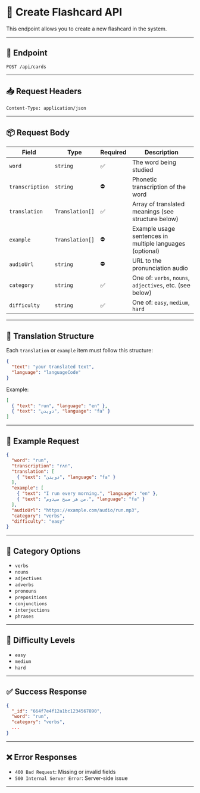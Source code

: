 # 📘 Create Flashcard API

This endpoint allows you to create a new flashcard in the system.

---

## 🔗 Endpoint

```
POST /api/cards
```

---

## 📥 Request Headers

```http
Content-Type: application/json
```

---

## 📦 Request Body

| Field         | Type              | Required | Description                                                 |
|---------------|-------------------|----------|-------------------------------------------------------------|
| `word`        | `string`          | ✅       | The word being studied                                      |
| `transcription` | `string`        | ⛔️       | Phonetic transcription of the word                          |
| `translation` | `Translation[]`   | ✅       | Array of translated meanings (see structure below)          |
| `example`     | `Translation[]`   | ⛔️       | Example usage sentences in multiple languages (optional)    |
| `audioUrl`    | `string`          | ⛔️       | URL to the pronunciation audio                              |
| `category`    | `string`          | ✅       | One of: `verbs`, `nouns`, `adjectives`, etc. (see below)    |
| `difficulty`  | `string`          | ✅       | One of: `easy`, `medium`, `hard`                            |

---

## 🧱 Translation Structure

Each `translation` or `example` item must follow this structure:

```json
{
  "text": "your translated text",
  "language": "languageCode"
}
```

Example:

```json
[
  { "text": "run", "language": "en" },
  { "text": "دویدن", "language": "fa" }
]
```

---

## 🎯 Example Request

```json
{
  "word": "run",
  "transcription": "rʌn",
  "translation": [
    { "text": "دویدن", "language": "fa" }
  ],
  "example": [
    { "text": "I run every morning.", "language": "en" },
    { "text": "من هر صبح می‌دوم.", "language": "fa" }
  ],
  "audioUrl": "https://example.com/audio/run.mp3",
  "category": "verbs",
  "difficulty": "easy"
}
```

---

## 📌 Category Options

- `verbs`
- `nouns`
- `adjectives`
- `adverbs`
- `pronouns`
- `prepositions`
- `conjunctions`
- `interjections`
- `phrases`

---

## 📌 Difficulty Levels

- `easy`
- `medium`
- `hard`

---

## ✅ Success Response

```json
{
  "_id": "664f7e4f12a1bc1234567890",
  "word": "run",
  "category": "verbs",
  ...
}
```

---

## ❌ Error Responses

- `400 Bad Request`: Missing or invalid fields
- `500 Internal Server Error`: Server-side issue

---
